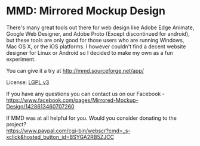 MMD: Mirrored Mockup Design
=======================
There's many great tools out there for web design like Adobe Edge Animate, Google Web Designer, and Adobe Proto (Except discontinued for android), but these tools are only good for those users who are running Windows, Mac OS X, or the iOS platforms. I however couldn't find a decent website designer for Linux or Android so I decided to make my own as a fun experiment.

You can give it a try at <a href="http://mmd.sourceforge.net/app/">http://mmd.sourceforge.net/app/</a>

License: <a href="http://opensource.org/licenses/LGPL-3.0">LGPL v3</a>

If you have any questions you can contact us on our Facebook - https://www.facebook.com/pages/Mirrored-Mockup-Design/1428613460707260

If MMD was at all helpful for you. Would you consider donating to the project?  
https://www.paypal.com/cgi-bin/webscr?cmd=_s-xclick&hosted_button_id=BSYGA2RB5ZJCC
